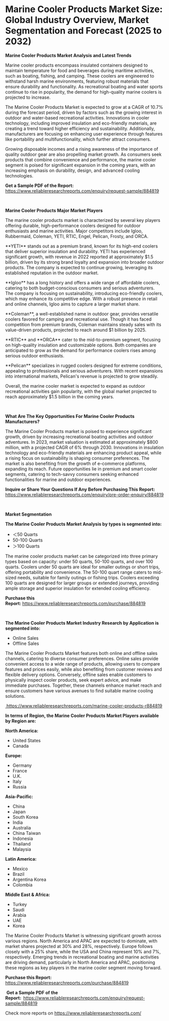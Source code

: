 <p><h1>Marine Cooler Products Market Size: Global Industry Overview, Market Segmentation and Forecast (2025 to 2032)</h1></p><p><strong>Marine Cooler Products Market Analysis and Latest Trends</strong></p>
<p><p>Marine cooler products encompass insulated containers designed to maintain temperature for food and beverages during maritime activities, such as boating, fishing, and camping. These coolers are engineered to withstand harsh marine environments, featuring robust materials that ensure durability and functionality. As recreational boating and water sports continue to rise in popularity, the demand for high-quality marine coolers is projected to increase.</p><p>The Marine Cooler Products Market is expected to grow at a CAGR of 10.7% during the forecast period, driven by factors such as the growing interest in outdoor and water-based recreational activities. Innovations in cooler technology, including improved insulation and eco-friendly materials, are creating a trend toward higher efficiency and sustainability. Additionally, manufacturers are focusing on enhancing user experience through features like portability and multifunctionality, which further attract consumers.</p><p>Growing disposable incomes and a rising awareness of the importance of quality outdoor gear are also propelling market growth. As consumers seek products that combine convenience and performance, the marine cooler segment is poised for significant expansion in the coming years, with an increasing emphasis on durability, design, and advanced cooling technologies.</p></p>
<p><strong>Get a Sample PDF of the Report:&nbsp;</strong> <a href="https://www.reliableresearchreports.com/enquiry/request-sample/884819?utm_campaign=2185&utm_medium=2&utm_source=Github&utm_content=ia&utm_term=25022025&utm_id=marine-cooler-products">https://www.reliableresearchreports.com/enquiry/request-sample/884819</a></p>
<p>&nbsp;</p>
<p><strong>Marine Cooler Products Major Market Players</strong></p>
<p><p>The marine cooler products market is characterized by several key players offering durable, high-performance coolers designed for outdoor enthusiasts and marine activities. Major competitors include Igloo, Rubbermaid, Coleman, YETI, RTIC, Engel, Pelican, Frosty, and ORCA.</p><p>**YETI** stands out as a premium brand, known for its high-end coolers that deliver superior insulation and durability. YETI has experienced significant growth, with revenue in 2022 reported at approximately $1.5 billion, driven by its strong brand loyalty and expansion into broader outdoor products. The company is expected to continue growing, leveraging its established reputation in the outdoor market.</p><p>**Igloo** has a long history and offers a wide range of affordable coolers, catering to both budget-conscious consumers and serious adventurers. The company is focusing on sustainability, introducing eco-friendly coolers, which may enhance its competitive edge. With a robust presence in retail and online channels, Igloo aims to capture a larger market share.</p><p>**Coleman**, a well-established name in outdoor gear, provides versatile coolers favored for camping and recreational use. Though it has faced competition from premium brands, Coleman maintains steady sales with its value-driven products, projected to reach around $1 billion by 2025.</p><p>**RTIC** and **ORCA** cater to the mid-to-premium segment, focusing on high-quality insulation and customizable options. Both companies are anticipated to grow as the demand for performance coolers rises among serious outdoor enthusiasts.</p><p>**Pelican** specializes in rugged coolers designed for extreme conditions, appealing to professionals and serious adventurers. With recent expansions into international markets, Pelican's revenue is projected to grow steadily.</p><p>Overall, the marine cooler market is expected to expand as outdoor recreational activities gain popularity, with the global market projected to reach approximately $1.5 billion in the coming years.</p></p>
<p>&nbsp;</p>
<p><strong>What Are The Key Opportunities For Marine Cooler Products Manufacturers?</strong></p>
<p><p>The Marine Cooler Products market is poised to experience significant growth, driven by increasing recreational boating activities and outdoor adventures. In 2023, market valuation is estimated at approximately $800 million, with a projected CAGR of 6% through 2030. Innovations in insulation technology and eco-friendly materials are enhancing product appeal, while a rising focus on sustainability is shaping consumer preferences. The market is also benefiting from the growth of e-commerce platforms, expanding its reach. Future opportunities lie in premium and smart cooler segments, catering to tech-savvy consumers seeking enhanced functionalities for marine and outdoor experiences.</p></p>
<p><strong>Inquire or Share Your Questions If Any Before Purchasing This Report:</strong> <a href="https://www.reliableresearchreports.com/enquiry/pre-order-enquiry/884819?utm_campaign=2185&utm_medium=2&utm_source=Github&utm_content=ia&utm_term=25022025&utm_id=marine-cooler-products">https://www.reliableresearchreports.com/enquiry/pre-order-enquiry/884819</a></p>
<p>&nbsp;</p>
<p><strong>Market Segmentation</strong></p>
<p><strong>The Marine Cooler Products Market Analysis by types is segmented into:</strong></p>
<p><ul><li>＜50 Quarts</li><li>50-100 Quarts</li><li>＞100 Quarts</li></ul></p>
<p><p>The marine cooler products market can be categorized into three primary types based on capacity: under 50 quarts, 50-100 quarts, and over 100 quarts. Coolers under 50 quarts are ideal for smaller outings or short trips, offering portability and convenience. The 50-100 quart range caters to mid-sized needs, suitable for family outings or fishing trips. Coolers exceeding 100 quarts are designed for larger groups or extended journeys, providing ample storage and superior insulation for extended cooling efficiency.</p></p>
<p><strong>Purchase this Report:&nbsp;</strong><a href="https://www.reliableresearchreports.com/purchase/884819?utm_campaign=2185&utm_medium=2&utm_source=Github&utm_content=ia&utm_term=25022025&utm_id=marine-cooler-products">https://www.reliableresearchreports.com/purchase/884819</a></p>
<p>&nbsp;</p>
<p><strong>The Marine Cooler Products Market Industry Research by Application is segmented into:</strong></p>
<p><ul><li>Online Sales</li><li>Offline Sales</li></ul></p>
<p><p>The Marine Cooler Products Market features both online and offline sales channels, catering to diverse consumer preferences. Online sales provide convenient access to a wide range of products, allowing users to compare features and prices easily, while also benefiting from customer reviews and flexible delivery options. Conversely, offline sales enable customers to physically inspect cooler products, seek expert advice, and make immediate purchases. Together, these channels enhance market reach and ensure customers have various avenues to find suitable marine cooling solutions.</p></p>
<p><a href="https://www.reliableresearchreports.com/marine-cooler-products-r884819?utm_campaign=2185&utm_medium=2&utm_source=Github&utm_content=ia&utm_term=25022025&utm_id=marine-cooler-products">&nbsp;https://www.reliableresearchreports.com/marine-cooler-products-r884819</a></p>
<p><strong>In terms of Region, the Marine Cooler Products Market Players available by Region are:</strong></p>
<p>
    <p> <strong> North America: </strong>
        <ul>
            <li>United States</li>
            <li>Canada</li>
        </ul>
        </p> 
    <p> <strong> Europe: </strong>
        <ul>
            <li>Germany</li>
            <li>France</li>
            <li>U.K.</li>
            <li>Italy</li>
            <li>Russia</li>
        </ul>
        </p> 
    <p> <strong> Asia-Pacific: </strong>
        <ul>
            <li>China</li>
            <li>Japan</li>
            <li>South Korea</li>
            <li>India</li>
            <li>Australia</li>
            <li>China Taiwan</li>
            <li>Indonesia</li>
            <li>Thailand</li>
            <li>Malaysia</li>
        </ul>
        </p> 
    <p> <strong> Latin America: </strong>
        <ul>
            <li>Mexico</li>
            <li>Brazil</li>
            <li>Argentina Korea</li>
            <li>Colombia</li>
        </ul>
        </p> 
    <p> <strong> Middle East & Africa: </strong>
        <ul>
            <li>Turkey</li>
            <li>Saudi</li>
            <li>Arabia</li>
            <li>UAE</li>
            <li>Korea</li>
        </ul>
    </p>
    </p>
<p><p>The Marine Cooler Products Market is witnessing significant growth across various regions. North America and APAC are expected to dominate, with market shares projected at 30% and 28%, respectively. Europe follows closely with a 25% share, while the USA and China represent 10% and 7%, respectively. Emerging trends in recreational boating and marine activities are driving demand, particularly in North America and APAC, positioning these regions as key players in the marine cooler segment moving forward.</p></p>
<p><strong>Purchase this Report: </strong><a href="https://www.reliableresearchreports.com/purchase/884819?utm_campaign=2185&utm_medium=2&utm_source=Github&utm_content=ia&utm_term=25022025&utm_id=marine-cooler-products">https://www.reliableresearchreports.com/purchase/884819</a></p>
<p>&nbsp;<strong>Get a Sample PDF of the Report:&nbsp;&nbsp;</strong><a href="https://www.reliableresearchreports.com/enquiry/request-sample/884819?utm_campaign=2185&utm_medium=2&utm_source=Github&utm_content=ia&utm_term=25022025&utm_id=marine-cooler-products">https://www.reliableresearchreports.com/enquiry/request-sample/884819</a></p>
<p><strong></strong></p>
<p>Check more reports on <a href="https://www.reliableresearchreports.com/?utm_campaign=2185&utm_medium=2&utm_source=Github&utm_content=ia&utm_term=25022025&utm_id=marine-cooler-products">https://www.reliableresearchreports.com/</a></p>